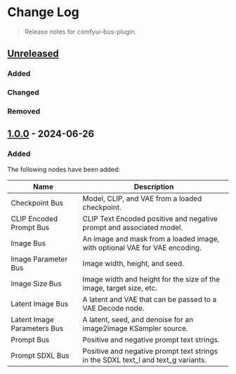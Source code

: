 # Change Log
> Release notes for comfyui-bus-plugin.

## [Unreleased]

### Added

### Changed

### Removed

## [1.0.0] - 2024-06-26

### Added

The following nodes have been added:

| Name                        | Description                                                                       |
|-----------------------------|-----------------------------------------------------------------------------------|
| Checkpoint Bus              | Model, CLIP, and VAE from a loaded checkpoint.                                    |
| CLIP Encoded Prompt Bus     | CLIP Text Encoded positive and negative prompt and associated model.              |
| Image Bus                   | An image and mask from a loaded image, with optional VAE for VAE encoding.        |
| Image Parameter Bus         | Image width, height, and seed.                                                    |
| Image Size Bus              | Image width and height for the size of the image, target size, etc.               |
| Latent Image Bus            | A latent and VAE that can be passed to a VAE Decode node.                         |
| Latent Image Parameters Bus | A latent, seed, and denoise for an image2image KSampler source.                   |
| Prompt Bus                  | Positive and negative prompt text strings.                                        |
| Prompt SDXL Bus             | Positive and negative prompt text strings in the SDXL text_l and text_g variants. |

[Unreleased]: https://github.com/rhdunn/comfyui-bus-plugin/compare/1.0.0...HEAD
[1.0.0]: https://github.com/rhdunn/comfyui-bus-plugin/releases/tag/1.0.0
